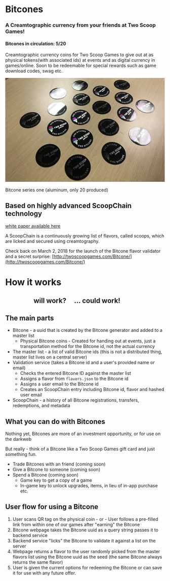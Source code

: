 # Bitcones
### A Creamtographic currency from your friends at Two Scoop Games!

#### Bitcones in circulation: 5/20

Creamtographic currency coins for Two Scoop Games to give out at as physical tokens(with associated ids) at events and as digital currency in games/online. Soon to be redeemable for special rewards such as game download codes, swag etc.

![Bitcone series one](img/series-one.png)

Bitcone series one (aluminum, only 20 produced)

## Based on highly advanced ScoopChain technology

[white paper available here](https://github.com/TwoScoopGames/scoopchain/blob/master/scoopchain-whitepaper.jpg)


A ScoopChain is a continuously growing list of flavors, called scoops, which are licked and secured using creamtography.


Check back on March 2, 2018 for the launch of the Bitcone flavor validator and a secret surprise:
[http://twoscoopgames.com/Bitcone/](http://twoscoopgames.com/Bitcone/)


# How it works
## &nbsp; &nbsp; &nbsp; &nbsp; &nbsp; &nbsp; &nbsp; &nbsp; &nbsp; will work? &nbsp; &nbsp; ... could work!

## The main parts

- Bitcone - a uuid that is created by the Bitcone generator and added to a master list
  - Physical Bitcone coins - Created for handing out at events, just a transportation method for the Bitcone id, not the actual currency
- The master list - a list of valid Bitcone ids (this is not a distributed thing, master list lives on a central server)
- Validation service (takes a Bitcone id and a user's provided name or email)
  - Checks the entered Bitcone ID against the master list
  - Assigns a flavor from `flavors.json` to the Bitcone id
  - Assigns a user email to the Bitcone id
  - Creates an ScoopChain entry including Bitcone id, flavor and hashed user email
- ScoopChain - a history of all Bitcone registrations, transfers, redemptions, and metadata


## What you can do with Bitcones

Nothing yet, Bitcones are more of an investment opportunity, or for use on the darkweb

But really - think of a Bitcone like a Two Scoop Games gift card and just something fun.

- Trade Bitcones with an friend  (coming soon)
- Give a Bitcone to someone  (coming soon)
- Spend a Bitcone   (coming soon)
  - Game key to get a copy of a game
  - In-game key to unlock upgrades, items, in lieu of in-app purchase etc.


## User flow for using a Bitcone

1. User scans QR tag on the physical coin - or - User follows a pre-filled link from within one of our games after "earning" the Bitcone
2. Bitcone webpage takes the Bitcone uuid as a query string passes it to backend service
3. Backend service "licks" the Bitcone to validate it against a list on the server
4. Webpage returns a flavor to the user randomly picked from the master flavors list using the Bitcone uuid as the seed (the same Bitcone  always returns the same flavor)
5. User is given the current options for redeeming the Bitcone or can save it for use with any future offer.
